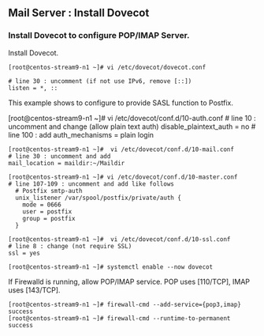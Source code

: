 ## Mail Server : Install Dovecot
 	
### Install Dovecot to configure POP/IMAP Server.

Install Dovecot. 

    [root@centos-stream9-n1 ~]# vi /etc/dovecot/dovecot.conf 
    
    # line 30 : uncomment (if not use IPv6, remove [::])
    listen = *, :: 

This example shows to configure to provide SASL function to Postfix. 
 
   [root@centos-stream9-n1 ~]# vi /etc/dovecot/conf.d/10-auth.conf 
    # line 10 : uncomment and change (allow plain text auth)
    disable_plaintext_auth = no
    # line 100 : add
    auth_mechanisms = plain login
    
    [root@centos-stream9-n1 ~]#  vi /etc/dovecot/conf.d/10-mail.conf 
    # line 30 : uncomment and add
    mail_location = maildir:~/Maildir
            
    [root@centos-stream9-n1 ~]# vi /etc/dovecot/conf.d/10-master.conf 
    # line 107-109 : uncomment and add like follows
      # Postfix smtp-auth
      unix_listener /var/spool/postfix/private/auth {
        mode = 0666
        user = postfix
        group = postfix
      }
    
    [root@centos-stream9-n1 ~]#  vi /etc/dovecot/conf.d/10-ssl.conf 
    # line 8 : change (not require SSL)
    ssl = yes

    [root@centos-stream9-n1 ~]# systemctl enable --now dovecot 

If Firewalld is running, allow POP/IMAP service. POP uses [110/TCP], IMAP uses [143/TCP].

    [root@centos-stream9-n1 ~]# firewall-cmd --add-service={pop3,imap}
    success
    [root@centos-stream9-n1 ~]# firewall-cmd --runtime-to-permanent
    success 
